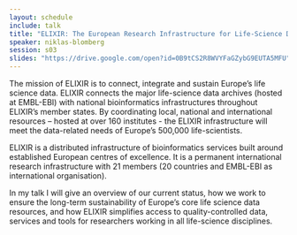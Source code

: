 ```yaml
---
layout: schedule
include: talk
title: "ELIXIR: The European Research Infrastructure for Life-Science Data"
speaker: niklas-blomberg
session: s03
slides: "https://drive.google.com/open?id=0B9tCS2R8WVYFaGZybG9EUTA5MFU"
---
```



The mission of ELIXIR is to connect, integrate and sustain Europe’s life science
data. ELIXIR connects the major life-science data archives (hosted at EMBL-EBI)
with national bioinformatics infrastructures throughout ELIXIR’s member states.
By coordinating local, national and international resources – hosted at over 160
institutes - the ELIXIR infrastructure will meet the data-related needs of
Europe’s 500,000 life-scientists.

ELIXIR is a distributed infrastructure of bioinformatics services built around
established European centres of excellence. It is a permanent international
research infrastructure with 21 members (20 countries and EMBL-EBI as
international organisation).

In my talk I will give an overview of our current status, how we work to ensure
the long-term sustainability of Europe’s core life science data resources, and
how ELIXIR simplifies access to quality-controlled data, services and tools for
researchers working in all life-science disciplines.
